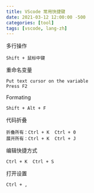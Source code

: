 ```yaml
---
title: VScode 常用快捷键
date: 2021-03-12 12:00:00 -500
categories: [tool]
tags: [vscode, lang-zh]
---
```


多行操作
```
Shift + 鼠标中键
```

重命名变量
```
Put text cursor on the variable
Press F2
```

Formating
```
Shift + Alt + F
```

代码折叠
```
折叠所有：Ctrl + K  Ctrl + 0
展开所有：Ctrl + K  Ctrl + J
```

编辑快捷方式
```
Ctrl + K  Ctrl + S
```

打开设置
```
Ctrl + ,
```